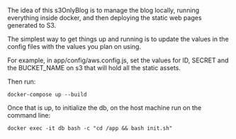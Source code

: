 The idea of this s3OnlyBlog is to manage the blog locally, running everything inside docker, and then deploying the static web pages generated to S3.

The simplest way to get things up and running is to update the values in the config files with the values you plan on using.

For example, in app/config/aws.config.js, set the values for ID, SECRET and the BUCKET_NAME on s3 that will hold all the static assets.

Then run:

```
docker-compose up --build
```
Once that is up, to initialize the db, on the host machine run on the command line:
```
docker exec -it db bash -c "cd /app && bash init.sh"
```

